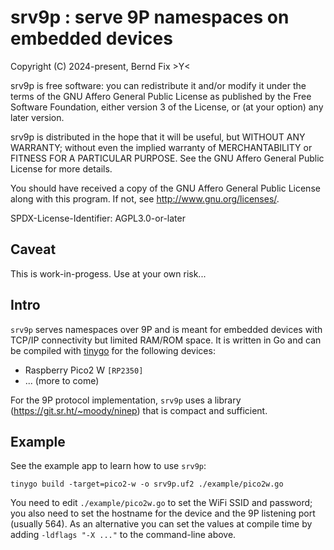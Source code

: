 # srv9p : serve 9P namespaces on embedded devices

Copyright (C) 2024-present, Bernd Fix  >Y<

srv9p is free software: you can redistribute it and/or modify it
under the terms of the GNU Affero General Public License as published
by the Free Software Foundation, either version 3 of the License,
or (at your option) any later version.

srv9p is distributed in the hope that it will be useful, but
WITHOUT ANY WARRANTY; without even the implied warranty of
MERCHANTABILITY or FITNESS FOR A PARTICULAR PURPOSE.  See the GNU
Affero General Public License for more details.

You should have received a copy of the GNU Affero General Public License
along with this program.  If not, see <http://www.gnu.org/licenses/>.

SPDX-License-Identifier: AGPL3.0-or-later

## Caveat

This is work-in-progess. Use at your own risk...

## Intro

`srv9p` serves namespaces over 9P and is meant for embedded devices
with TCP/IP connectivity but limited RAM/ROM space. It is written in
Go and can be compiled with [tinygo](https://tinygo.org/) for the
following devices:

* Raspberry Pico2 W `[RP2350]`
* ... (more to come)

For the 9P protocol implementation, `srv9p` uses a library
(https://git.sr.ht/~moody/ninep) that is compact and sufficient.

## Example

See the example app to learn how to use `srv9p`:

    tinygo build -target=pico2-w -o srv9p.uf2 ./example/pico2w.go

You need to edit `./example/pico2w.go` to set the WiFi SSID and password;
you also need to set the hostname for the device and the 9P listening port
(usually 564). As an alternative you can set the values at compile time
by adding `-ldflags "-X ..."` to the command-line above.
